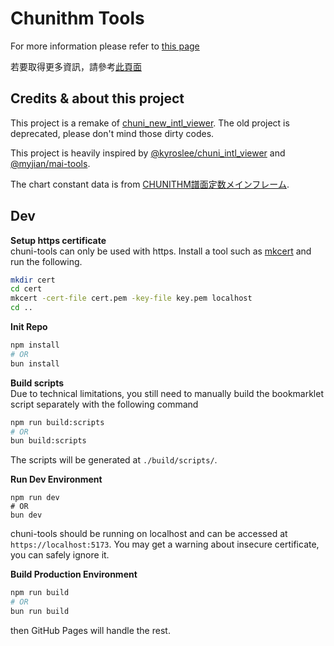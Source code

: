 # Chunithm Tools

For more information please refer to [this page](https://dogeon188.github.io/chuni-tools/?lang=en_US)

若要取得更多資訊，請參考[此頁面](https://dogeon188.github.io/chuni-tools/?lang=zh_TW)

## Credits & about this project

This project is a remake of [chuni_new_intl_viewer](https://github.com/Dogeon188/chuni_new_intl_viewer). The old project is deprecated, please don't mind those dirty codes.

This project is heavily inspired by [@kyroslee/chuni_intl_viewer](https://github.com/kyroslee/chuni_intl_viewer) and [@myjian/mai-tools](https://github.com/myjian/mai-tools).

The chart constant data is from [CHUNITHM譜面定数メインフレーム](https://twitter.com/RCMF_chunithm).

## Dev

**Setup https certificate** <br>
chuni-tools can only be used with https. Install a tool such as [mkcert](https://github.com/FiloSottile/mkcert) and run the following.
```sh
mkdir cert
cd cert
mkcert -cert-file cert.pem -key-file key.pem localhost
cd ..
```

**Init Repo**
```sh
npm install
# OR
bun install
```
**Build scripts** <br>
Due to technical limitations, you still need to manually build the bookmarklet script separately with the following command
```sh
npm run build:scripts
# OR 
bun build:scripts
```
The scripts will be generated at `./build/scripts/`.

**Run Dev Environment**
```
npm run dev
# OR
bun dev
```
chuni-tools should be running on localhost and can be accessed at `https://localhost:5173`. You may get a warning about insecure certificate, you can safely ignore it.

**Build Production Environment**
```sh
npm run build
# OR
bun run build
```
then GitHub Pages will handle the rest.
